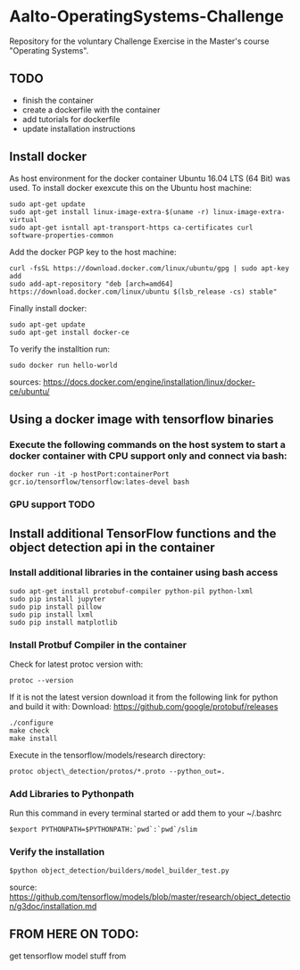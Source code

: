 # Aalto-OperatingSystems-Challenge

Repository for the voluntary Challenge Exercise in the Master's course "Operating Systems".

## TODO
- finish the container
- create a dockerfile with the container
- add tutorials for dockerfile
- update installation instructions

## Install docker

As host environment for the docker container Ubuntu 16.04 LTS (64 Bit) was used. To install docker exexcute this on the Ubuntu host machine:
```shell
sudo apt-get update
sudo apt-get install linux-image-extra-$(uname -r) linux-image-extra-virtual
sudo apt-get isntall apt-transport-https ca-certificates curl software-properties-common
```
Add the docker PGP key to the host machine:
```shell
curl -fsSL https://download.docker.com/linux/ubuntu/gpg | sudo apt-key add
sudo add-apt-repository "deb [arch=amd64] https://download.docker.com/linux/ubuntu $(lsb_release -cs) stable"
```
Finally install docker:
```shell
sudo apt-get update
sudo apt-get install docker-ce
```
To verify the installtion run:
```shell
sudo docker run hello-world
```
sources: https://docs.docker.com/engine/installation/linux/docker-ce/ubuntu/


## Using a docker image with tensorflow binaries
### Execute the following commands on the host system to start a docker container with CPU support only and connect via bash:
```shell
docker run -it -p hostPort:containerPort gcr.io/tensorflow/tensorflow:lates-devel bash
```
### GPU support TODO


## Install additional TensorFlow functions and the object detection api in the container

### Install additional libraries in the container using bash access
```shell
sudo apt-get install protobuf-compiler python-pil python-lxml
sudo pip install jupyter
sudo pip install pillow
sudo pip install lxml
sudo pip install matplotlib
```

### Install Protbuf Compiler in the container
Check for latest protoc version with:
```shell
protoc --version
```
If it is not the latest version download it from the following link for python and build it with:
Download: https://github.com/google/protobuf/releases
```shell
./configure
make check
make install
```
Execute in the tensorflow/models/research directory:
```shell
protoc object\_detection/protos/*.proto --python_out=.
```
### Add Libraries to Pythonpath
Run this command in every terminal started or add them to your ~/.bashrc
```shell
$export PYTHONPATH=$PYTHONPATH:`pwd`:`pwd`/slim
```
### Verify the installation
```shell
$python object_detection/builders/model_builder_test.py
```
source: https://github.com/tensorflow/models/blob/master/research/object_detection/g3doc/installation.md

## FROM HERE ON TODO:
get tensorflow model stuff from







